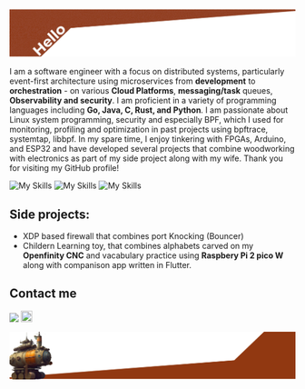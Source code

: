![alt text](https://github.com/oreza/oreza/blob/main/profilev2_top.png?raw=true)
                              
I am a software engineer with a focus on distributed systems, particularly event-first architecture using microservices from **development** to **orchestration** - on various **Cloud Platforms**, **messaging/task** queues, **Observability and security**. I am proficient in a variety of programming languages including **Go, Java, C, Rust, and Python**. I am passionate about Linux system programming, security and especially BPF, which I used for monitoring, profiling and optimization in past projects using bpftrace, systemtap, libbpf. In my spare time, I enjoy tinkering with FPGAs, Arduino, and ESP32 and have developed several projects that combine woodworking with electronics as part of my side project along with my wife. Thank you for visiting my GitHub profile!
                              

![My Skills](https://skillicons.dev/icons?i=py,go,rust,java,javascript)
![My Skills](https://skillicons.dev/icons?i=git,github,bootstrap,arduino)
![My Skills](https://skillicons.dev/icons?i=aws,azure,kubernetes,docker,packer)


## Side projects:
* XDP based firewall that combines port Knocking (Bouncer)
* Childern Learning toy, that combines alphabets carved on my **Openfinity CNC** and vacabulary practice using **Raspbery Pi 2 pico W** along with companison app written in Flutter.

## Contact me
<p>
    <a href="https://keybase.io/ovaisreza" alt="Keybase"><img src="https://www.vectorlogo.zone/logos/keybase/keybase-official.svg" width=20px length=20px></a>
    <a href="https://www.linkedin.com/in/ovaisreza/" alt="LinkedIn"><img src="https://www.vectorlogo.zone/logos/linkedin/linkedin-icon.svg" width=20x height=20px></a>
</p>
  
  

![alt text](https://github.com/oreza/oreza/blob/main/profilev2_bottom.png?raw=true)
